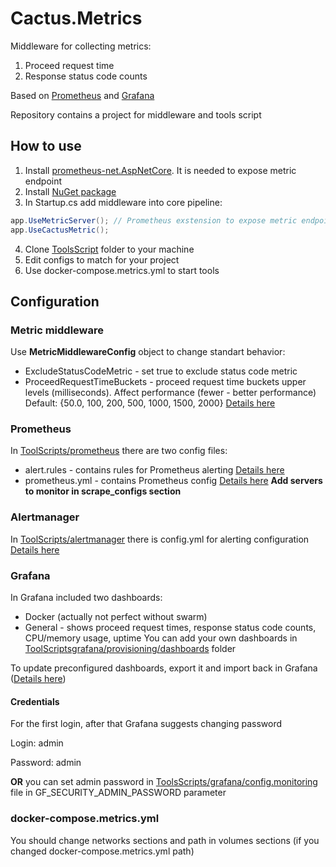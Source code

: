 # Cactus.Metrics
Middleware for collecting metrics:
1. Proceed request time
1. Response status code counts

Based on [Prometheus](https://prometheus.io) and [Grafana](https://grafana.com/) 

Repository contains a project for middleware and tools script

## How to use
1. Install [prometheus-net.AspNetCore](https://github.com/prometheus-net/prometheus-net). It is needed to expose metric endpoint
1. Install [NuGet package](https://www.nuget.org/packages/Cactus.Aspnetcore.MetricMiddleware/)
1. In Startup.cs add middleware into core pipeline:
  ```c#
  app.UseMetricServer(); // Prometheus exstension to expose metric endpoint
  app.UseCactusMetric();
  ```
4. Clone [ToolsScript](https://github.com/CactusSoft/Cactus.Metrics/tree/master/ToolsScripts) folder to your machine
1. Edit configs to match for your project
1. Use docker-compose.metrics.yml to start tools

## Configuration
### Metric middleware
Use **MetricMiddlewareConfig** object to change standart behavior:
* ExcludeStatusCodeMetric - set true to exclude status code metric
* ProceedRequestTimeBuckets - proceed request time buckets upper levels (milliseconds). Affect performance (fewer - better performance) Default: {50.0, 100, 200, 500, 1000, 1500, 2000} [Details here](https://prometheus.io/docs/concepts/metric_types/#histogram)
### Prometheus
In [ToolScripts/prometheus](https://github.com/CactusSoft/Cactus.Metrics/tree/master/ToolsScripts/prometheus) there are two config files:
* alert.rules - contains rules for Prometheus alerting [Details here](https://prometheus.io/docs/prometheus/latest/configuration/alerting_rules/)
* prometheus.yml - contains Prometheus config [Details here](https://prometheus.io/docs/prometheus/latest/configuration/configuration/)
**Add servers to monitor in scrape_configs section**
### Alertmanager
In [ToolScripts/alertmanager](https://github.com/CactusSoft/Cactus.Metrics/tree/master/ToolsScripts/alertmanager) there is config.yml for alerting configuration [Details here](https://prometheus.io/docs/alerting/configuration/)
### Grafana
In Grafana included two dashboards:
* Docker (actually not perfect without swarm)
* General - shows proceed request times, response status code counts, CPU/memory usage, uptime
You can add your own dashboards in [ToolScriptsgrafana/provisioning/dashboards](https://github.com/CactusSoft/Cactus.Metrics/tree/master/ToolsScripts/grafana/provisioning/dashboards) folder

To update preconfigured dashboards, export it and import back in Grafana ([Details here](http://docs.grafana.org/administration/provisioning/#dashboards))

#### Credentials
For the first login, after that Grafana suggests changing password

Login: admin

Password: admin

**OR** you can set admin password in [ToolsScripts/grafana/config.monitoring](https://github.com/CactusSoft/Cactus.Metrics/blob/master/ToolsScripts/grafana/config.monitoring) file in GF_SECURITY_ADMIN_PASSWORD parameter


### docker-compose.metrics.yml
You should change networks sections and path in volumes sections (if you changed docker-compose.metrics.yml path)
